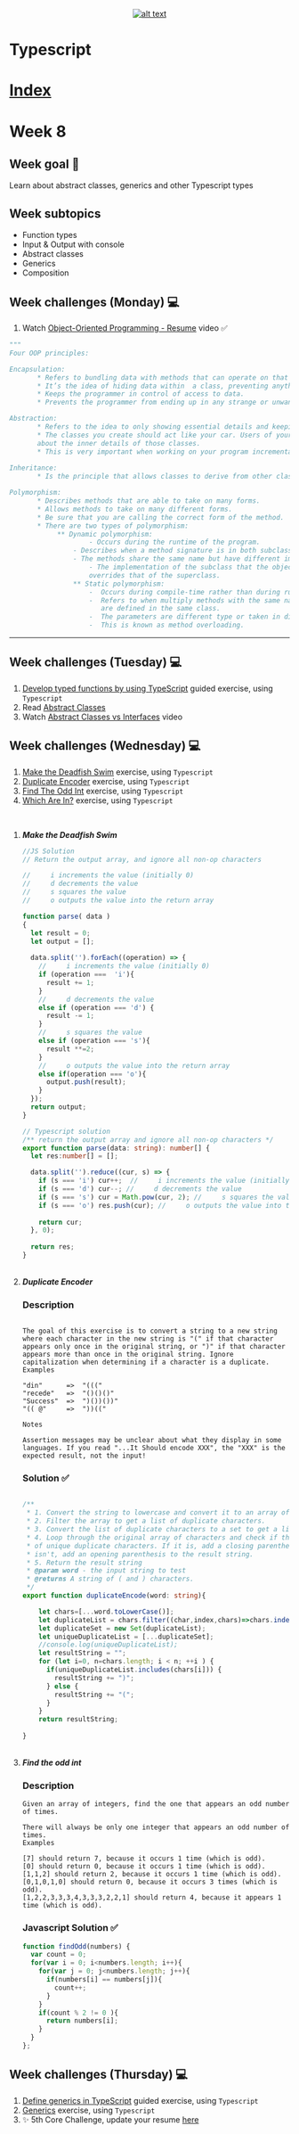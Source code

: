 <a align= "center"  href="https://www.core-code.io/">

![alt text](https://uploads-ssl.webflow.com/5eb2f56932c3562feab232e3/5f73550d00249e7e96c9f3de_Logo.png "corecodeio")

</a>

# Typescript

# [Index](/README.md)

# Week 8

## Week goal 🏁

<p>Learn about abstract classes, generics and other Typescript types</p>

## Week subtopics

- Function types
- Input & Output with console
- Abstract classes
- Generics
- Composition

## Week challenges (Monday) 💻

1. Watch [Object-Oriented Programming - Resume](https://www.youtube.com/watch?v=pTB0EiLXUC8) video ✅

```py
"""
Four OOP principles:

Encapsulation:
       * Refers to bundling data with methods that can operate on that data within a class.
       * It’s the idea of hiding data within  a class, preventing anything outside that class directly interacting with it.
       * Keeps the programmer in control of access to data.
       * Prevents the programmer from ending up in any strange or unwanted states.

Abstraction:
       * Refers to the idea to only showing essential details and keeping everything else hidden.
       * The classes you create should act like your car. Users of your classes should not worry 
       about the inner details of those classes.
       * This is very important when working on your program incrementally.
       
Inheritance:
       * Is the principle that allows classes to derive from other classes.

Polymorphism:
       * Describes methods that are able to take on many forms.
       * Allows methods to take on many different forms.
       * Be sure that you are calling the correct form of the method.
       * There are two types of polymorphism: 
        	** Dynamic polymorphism: 
               	 	- Occurs during the runtime of the program.
          		- Describes when a method signature is in both subclass and a superclass.
        		- The methods share the same name but have different implementation.
             		- The implementation of the subclass that the object is an instance of 
                   	overrides that of the superclass.
              	** Static polymorphism:
              		-  Occurs during compile-time rather than during runtime.
              		-  Refers to when multiply methods with the same name but different arguments
              		   are defined in the same class.
              		-  The parameters are different type or taken in different order.
              		-  This is known as method overloading. 
```

***
## Week challenges (Tuesday) 💻

1. [Develop typed functions by using TypeScript](https://docs.microsoft.com/en-us/learn/modules/typescript-develop-typed-functions/) guided exercise, using `Typescript`
2. Read [Abstract Classes](https://sbcode.net/typescript/abstract_classes/)
3. Watch [Abstract Classes vs Interfaces](https://www.youtube.com/watch?v=Lnqmde9LP74) video

## Week challenges (Wednesday) 💻

1. [Make the Deadfish Swim](https://www.codewars.com/kata/51e0007c1f9378fa810002a9/train/typescript) exercise, using `Typescript`
2. [Duplicate Encoder](https://www.codewars.com/kata/54b42f9314d9229fd6000d9c/train/typescript) exercise, using `Typescript`
3. [Find The Odd Int]((https://www.codewars.com/kata/54da5a58ea159efa38000836/train/typescript)) exercise, using `Typescript`
4. [Which Are In?](https://www.codewars.com/kata/550554fd08b86f84fe000a58/train/typescript) exercise, using `Typescript`

<br>

<ol>

<li><strong><i>Make the Deadfish Swim</i></strong></>

```ts
//JS Solution
// Return the output array, and ignore all non-op characters

//     i increments the value (initially 0)
//     d decrements the value
//     s squares the value
//     o outputs the value into the return array

function parse( data )
{
  let result = 0;
  let output = [];
  
  data.split('').forEach((operation) => {
    //     i increments the value (initially 0)
    if (operation ===  'i'){
      result += 1;
    } 
    //     d decrements the value
    else if (operation === 'd') {
      result -= 1;
    }
    //     s squares the value
    else if (operation === 's'){
      result **=2;
    }
    //     o outputs the value into the return array
    else if(operation === 'o'){
      output.push(result);
    }
  });
  return output;
}

// Typescript solution
/** return the output array and ignore all non-op characters */
export function parse(data: string): number[] {
  let res:number[] = [];

  data.split('').reduce((cur, s) => {
    if (s === 'i') cur++;  //     i increments the value (initially 0)
    if (s === 'd') cur--; //     d decrements the value
    if (s === 's') cur = Math.pow(cur, 2); //     s squares the value
    if (s === 'o') res.push(cur); //     o outputs the value into the return array
     
    return cur;
  }, 0);
  
  return res;
}

```
<br>

<li><strong><i>Duplicate Encoder</i></strong></>

### Description

```sas

The goal of this exercise is to convert a string to a new string where each character in the new string is "(" if that character appears only once in the original string, or ")" if that character appears more than once in the original string. Ignore capitalization when determining if a character is a duplicate.
Examples

"din"      =>  "((("
"recede"   =>  "()()()"
"Success"  =>  ")())())"
"(( @"     =>  "))((" 

Notes

Assertion messages may be unclear about what they display in some languages. If you read "...It Should encode XXX", the "XXX" is the expected result, not the input!

```
### Solution ✅

```ts

/**
 * 1. Convert the string to lowercase and convert it to an array of characters.
 * 2. Filter the array to get a list of duplicate characters.
 * 3. Convert the list of duplicate characters to a set to get a list of unique duplicate characters.
 * 4. Loop through the original array of characters and check if the current character is in the list
 * of unique duplicate characters. If it is, add a closing parenthesis to the result string. If it
 * isn't, add an opening parenthesis to the result string.
 * 5. Return the result string
 * @param word - the input string to test
 * @returns A string of ( and ) characters.
 */
export function duplicateEncode(word: string){

    let chars=[...word.toLowerCase()];
    let duplicateList = chars.filter((char,index,chars)=>chars.indexOf(char)!==index);
    let duplicateSet = new Set(duplicateList); 
    let uniqueDuplicateList = [...duplicateSet];
    //console.log(uniqueDuplicateList);
    let resultString = "";
    for (let i=0, n=chars.length; i < n; ++i ) {
      if(uniqueDuplicateList.includes(chars[i])) {
        resultString += ")";
      } else {
        resultString += "(";
      }
    }
    return resultString;  
  
}
```
<br>
<li><strong><i>Find the odd int</i></strong></>

### Description

```sas
Given an array of integers, find the one that appears an odd number of times.

There will always be only one integer that appears an odd number of times.
Examples

[7] should return 7, because it occurs 1 time (which is odd).
[0] should return 0, because it occurs 1 time (which is odd).
[1,1,2] should return 2, because it occurs 1 time (which is odd).
[0,1,0,1,0] should return 0, because it occurs 3 times (which is odd).
[1,2,2,3,3,3,4,3,3,3,2,2,1] should return 4, because it appears 1 time (which is odd).

```
### Javascript Solution ✅

```js
function findOdd(numbers) {
  var count = 0;
  for(var i = 0; i<numbers.length; i++){
    for(var j = 0; j<numbers.length; j++){
      if(numbers[i] == numbers[j]){
        count++;
      }
    }
    if(count % 2 != 0 ){
      return numbers[i];
    }
  }
};
```

</ol>

## Week challenges (Thursday) 💻

1. [Define generics in TypeScript](https://docs.microsoft.com/en-us/learn/modules/typescript-generics/) guided exercise, using `Typescript`
2. [Generics](https://github.com/corecodeio/devguide-fundamentals-2022-03/tree/main/src/technologies/2022/week08/exercises/e00/desc) exercise, using `Typescript`
3. ✨ 5th Core Challenge, update your resume [here](https://corecode.notion.site/CV-or-Resume-Boost-9092fff9f9cf4944a7c1717b11b09223)
